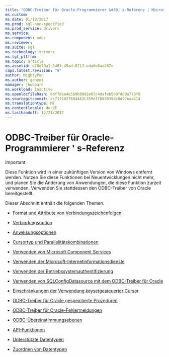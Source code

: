 ```yaml
---
title: "ODBC-Treiber für Oracle-Programmierer &#39; s-Referenz | Microsoft Docs"
ms.custom: 
ms.date: 01/19/2017
ms.prod: sql-non-specified
ms.prod_service: drivers
ms.service: 
ms.component: odbc
ms.reviewer: 
ms.suite: sql
ms.technology: drivers
ms.tgt_pltfrm: 
ms.topic: article
ms.assetid: d70e79a1-6403-49ad-8713-eda6e8aa287e
caps.latest.revision: "9"
author: MightyPen
ms.author: genemi
manager: jhubbard
ms.workload: Inactive
ms.openlocfilehash: bbf7dee4e5b9b00d2e07c4dafeb5b0fdd0a778f0
ms.sourcegitcommit: cc71f1027884462c359effb898390c8d97eaa414
ms.translationtype: MT
ms.contentlocale: de-DE
ms.lasthandoff: 12/21/2017
---
```

# <a name="odbc-driver-for-oracle-programmer39s-reference"></a>ODBC-Treiber für Oracle-Programmierer &#39; s-Referenz
> [!IMPORTANT]  
>  Diese Funktion wird in einer zukünftigen Version von Windows entfernt werden. Nutzen Sie diese Funktionen bei Neuentwicklungen nicht mehr, und planen Sie die Änderung von Anwendungen, die diese Funktion zurzeit verwenden. Verwenden Sie stattdessen den ODBC-Treiber von Oracle bereitgestellt.  
  
 Dieser Abschnitt enthält die folgenden Themen:  
  
-   [Format und Attribute von Verbindungszeichenfolgen](../../odbc/microsoft/connection-string-format-and-attributes.md)  
  
-   [Verbindungsoption](../../odbc/microsoft/connect-options.md)  
  
-   [Anweisungsoptionen](../../odbc/microsoft/statement-options.md)  
  
-   [Cursortyp und Parallelitätskombinationen](../../odbc/microsoft/cursor-type-and-concurrency-combinations.md)  
  
-   [Verwenden von Microsoft Component Services](../../odbc/microsoft/using-microsoft-component-services.md)  
  
-   [Verwenden der Microsoft-Internetinformationsdienste](../../odbc/microsoft/using-microsoft-internet-information-services.md)  
  
-   [Verwenden der Betriebssystemauthentifizierung](../../odbc/microsoft/using-operating-system-authentication.md)  
  
-   [Verwenden von SQLConfigDatasource mit dem ODBC-Treiber für Oracle](../../odbc/microsoft/using-sqlconfigdatasource-with-the-odbc-driver-for-oracle.md)  
  
-   [Einschränkungen der Verwendung keysetgesteuerter Cursor](../../odbc/microsoft/limitations-of-using-keyset-driven-cursors.md)  
  
-   [ODBC-Treiber für Oracle gespeicherte Prozeduren](../../odbc/microsoft/stored-procedures-odbc-driver-for-oracle.md)  
  
-   [ODBC-Treiber für Oracle-Fehlermeldungen](../../odbc/microsoft/error-messages-odbc-driver-for-oracle.md)  
  
-   [ODBC-Übereinstimmungsebenen](../../odbc/microsoft/odbc-driver-for-oracle-conformance-levels.md)  
  
-   [API-Funktionen](../../odbc/microsoft/api-functions-odbc-driver-for-oracle.md)  
  
-   [Unterstützte Datentypen](../../odbc/microsoft/supported-data-types-odbc-driver-for-oracle.md)  
  
-   [Zuordnen von Datentypen](../../odbc/microsoft/mapping-data-types-odbc-driver-for-oracle.md)
